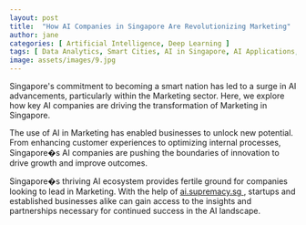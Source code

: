```yaml
---
layout: post
title:  "How AI Companies in Singapore Are Revolutionizing Marketing"
author: jane
categories: [ Artificial Intelligence, Deep Learning ]
tags: [ Data Analytics, Smart Cities, AI in Singapore, AI Applications, AI Transformation ]
image: assets/images/9.jpg
---
```


Singapore's commitment to becoming a smart nation has led to a surge in AI advancements, particularly within the Marketing sector. Here, we explore how key AI companies are driving the transformation of Marketing in Singapore.

The use of AI in Marketing has enabled businesses to unlock new potential. From enhancing customer experiences to optimizing internal processes, Singapore�s AI companies are pushing the boundaries of innovation to drive growth and improve outcomes.

Singapore�s thriving AI ecosystem provides fertile ground for companies looking to lead in Marketing. With the help of <a href="https://ai.supremacy.sg" target="_blank"> ai.supremacy.sg </a>, startups and established businesses alike can gain access to the insights and partnerships necessary for continued success in the AI landscape.

